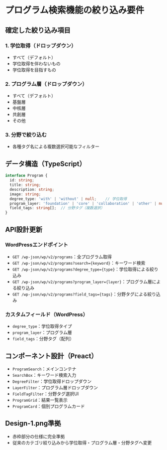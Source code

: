 # プログラム検索機能の絞り込み要件

## 確定した絞り込み項目

### 1. 学位取得（ドロップダウン）
- すべて（デフォルト）
- 学位取得を伴わないもの
- 学位取得を目指すもの

### 2. プログラム層（ドロップダウン）
- すべて（デフォルト）
- 基盤層
- 中核層
- 共創層
- その他

### 3. 分野で絞り込む
- 各種タグ名による複数選択可能なフィルター

## データ構造（TypeScript）

```typescript
interface Program {
  id: string;
  title: string;
  description: string;
  image: string;
  degree_type: 'with' | 'without' | null;    // 学位取得
  program_layer: 'foundation' | 'core' | 'collaboration' | 'other' | null;  // プログラム層
  field_tags: string[];  // 分野タグ（複数選択）
}
```

## API設計更新

### WordPressエンドポイント
- `GET /wp-json/wp/v2/programs`：全プログラム取得
- `GET /wp-json/wp/v2/programs?search={keyword}`：キーワード検索
- `GET /wp-json/wp/v2/programs?degree_type={type}`：学位取得による絞り込み
- `GET /wp-json/wp/v2/programs?program_layer={layer}`：プログラム層による絞り込み
- `GET /wp-json/wp/v2/programs?field_tags={tags}`：分野タグによる絞り込み

### カスタムフィールド（WordPress）
- `degree_type`：学位取得タイプ
- `program_layer`：プログラム層
- `field_tags`：分野タグ（配列）

## コンポーネント設計（Preact）

- `ProgramSearch`：メインコンテナ
- `SearchBox`：キーワード検索入力
- `DegreeFilter`：学位取得ドロップダウン
- `LayerFilter`：プログラム層ドロップダウン
- `FieldTagFilter`：分野タグ選択UI
- `ProgramGrid`：結果一覧表示
- `ProgramCard`：個別プログラムカード

## Design-1.png準拠
- 赤枠部分の仕様に完全準拠
- 従来のカテゴリ絞り込みから学位取得・プログラム層・分野タグへ変更